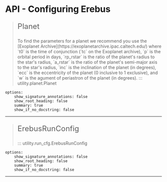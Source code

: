 # API - Configuring Erebus

> <p style="font-size: 24px;">Planet</p>
> To find the parameters for a planet we recommend you use the [Exoplanet Archive](https://exoplanetarchive.ipac.caltech.edu/) where `t0` is the time of conjunction (`tc` on the Exoplanet archive), `p` is the orbital period in days, `rp_rstar` is the ratio of the planet's radius to the star's radius, `a_rstar` is the ratio of the planet's semi-major axis to the star's radius, `inc` is the inclination of the planet (in degrees), `ecc` is the eccentricity of the planet (0 inclusive to 1 exclusive), and `w` is the agument of periastron of the planet (in degrees).
> ::: utility.planet.Planet
    options:
        show_signature_annotations: false
        show_root_heading: false
        summary: true
        show_if_no_docstring: false

***

> <p style="font-size: 24px;">ErebusRunConfig</p>
> ::: utility.run_cfg.ErebusRunConfig
    options:
        show_signature_annotations: false
        show_root_heading: false
        summary: true
        show_if_no_docstring: false

***